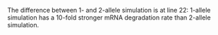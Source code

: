 The difference between 1- and 2-allele simulation is at line 22: 1-allele simulation has a 10-fold stronger mRNA degradation rate than 2-allele simulation.
